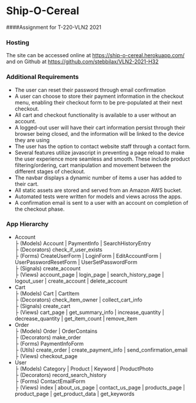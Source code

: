 # Ship-O-Cereal
####Assignment for T-220-VLN2 2021

### Hosting
The site can be accessed online at https://ship-o-cereal.herokuapp.com/ \
and on Github at https://github.com/stebbilax/VLN2-2021-H32

### Additional Requirements
- The user can reset their password through email confirmation
- A user can choose to store their payment information in the checkout menu, enabling their checkout form to be pre-populated at their next checkout.
- All cart and checkout functionality is available to a user without an account.
- A logged-out user will have their cart information persist through their browser being closed, and the information will be linked to the device they are using
- The user has the option to contact website staff through a contact form.
- Several features utilize javascript in preventing a page reload to make the user experience more seamless and smooth. These include product filtering/ordering, cart manipulation and movement between the different stages of checkout.
- The navbar displays a dynamic number of items a user has added to their cart.
- All static assets are stored and served from an Amazon AWS bucket.
- Automated tests were written for models and views across the apps.
- A confirmation email is sent to a user with an account on completion of the checkout phase.


### App Hierarchy
* Account \
├ (Models) Account | PaymentInfo | SearchHistoryEntry  \
├ (Decorators) check_if_user_exists \
├ (Forms) CreateUserForm | LoginForm | EditAccountForm | UserPasswordResetForm | UserSetPasswordForm \
├ (Signals) create_account \
├ (Views)  account_page | login_page | search_history_page | logout_user | create_account | delete_account
* Cart \
├ (Models) Cart | CartItem \
├ (Decorators) check_item_owner | collect_cart_info \
├ (Signals) create_cart \
├ (Views)  cart_page | get_summary_info | increase_quantity | decrease_quantity | get_item_count | remove_item 
* Order \
├ (Models) Order | OrderContains \
├ (Decorators) make_order \
├ (Forms) PaymentInfoForm \
├ (Utils) create_order | create_payment_info | send_confirmation_email \
├ (Views)  checkout_page
* User \
├ (Models) Category | Product | Keyword | ProductPhoto \
├ (Decorators) record_search_history \
├ (Forms) ContactEmailForm \
├ (Views)  index | about_us_page | contact_us_page | products_page | product_page | get_product_data | get_keywords 